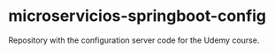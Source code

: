 # microservicios-springboot-config

Repository with the configuration server code for the Udemy course.

